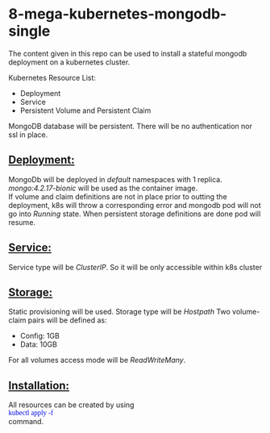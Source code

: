 <h1> 8-mega-kubernetes-mongodb-single </h1>

The content given in this repo can be used to install a stateful mongodb deployment on a kubernetes cluster.

Kubernetes Resource List:

<ul>
    <li>Deployment</li>
    <li>Service</li>
    <li>Persistent Volume and Persistent Claim</li>
</ul>

MongoDB database will be persistent. There will be no authentication nor ssl in place.

<h2><u>Deployment:</u></h2>
<p>MongoDb will be deployed in <i>default</i> namespaces with 1 replica. <i>mongo:4.2.17-bionic</i> will be used as the container image.<br>
If volume and claim definitions are not in place prior to outting the deployment, k8s will throw a corresponding error and mongodb pod will not go into <i>Running</i> state. When persistent storage definitions are done pod will resume.</p>

<h2><u>Service:</u></h2>
<p>Service type will be <i>ClusterIP</i>. So it will be only accessible within k8s cluster</p>

<h2><u>Storage:</u></h2>
<p>Static provisioning will be used. Storage type will be <i>Hostpath</i> Two volume-claim pairs will be defined as:
<ul>
    <li>Config: 1GB</li>
    <li>Data: 10GB</li>
</ul>
For all volumes access mode will be <i>ReadWriteMany</i>.
</p>

<h2><u>Installation:</u></h2>
<p>All resources can be created by using <br><font face="Consolas" align="center" color="light blue">kubectl apply -f <filename></font><br> command.</p>
